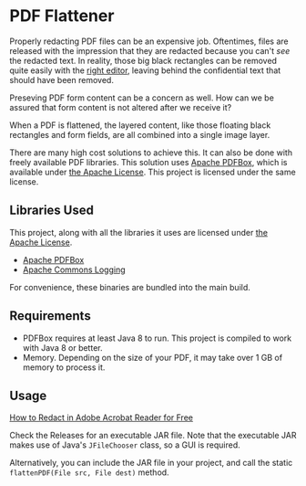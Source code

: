 # PDF Flattener

Properly redacting PDF files can be an expensive job.
Oftentimes, files are released with the impression that they are redacted because you can't *see* the redacted text.
In reality, those big black rectangles can be removed quite easily with the [right editor](https://inkscape.org/),
leaving behind the confidential text that should have been removed.

Preseving PDF form content can be a concern as well.  How can we be assured that form content is not altered after we receive it?

When a PDF is flattened, the layered content, like those floating black rectangles and form fields, are all combined into a single image layer.

There are many high cost solutions to achieve this.
It can also be done with freely available PDF libraries.
This solution uses [Apache PDFBox](https://pdfbox.apache.org/), which is available under [the Apache License](https://www.apache.org/licenses/).
This project is licensed under the same license.

## Libraries Used

This project, along with all the libraries it uses are licensed under [the Apache License](https://www.apache.org/licenses/).

- [Apache PDFBox](https://pdfbox.apache.org/)
- [Apache Commons Logging](https://commons.apache.org/proper/commons-logging/)

For convenience, these binaries are bundled into the main build.

## Requirements

- PDFBox requires at least Java 8 to run.  This project is compiled to work with Java 8 or better.
- Memory.  Depending on the size of your PDF, it may take over 1 GB of memory to process it.

## Usage

[How to Redact in Adobe Acrobat Reader for Free](HOWTO.md)

Check the Releases for an executable JAR file.  Note that the executable JAR makes use of Java's `JFileChooser` class, so a GUI is required.

Alternatively, you can include the JAR file in your project, and call the static `flattenPDF(File src, File dest)` method.
